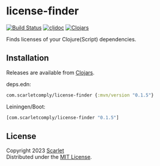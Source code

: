# license-finder

[![Build Status](https://img.shields.io/github/actions/workflow/status/scarletcomply/license-finder/main.yml?branch=main)](https://github.com/scarletcomply/license-finder/actions)
[![cljdoc](https://cljdoc.org/badge/com.scarletcomply/license-finder)][cljdoc]
[![Clojars](https://img.shields.io/clojars/v/com.scarletcomply/license-finder.svg)][clojars]

Finds licenses of your Clojure(Script) dependencies.

## Installation

Releases are available from [Clojars][clojars].

deps.edn:

```clojure
com.scarletcomply/license-finder {:mvn/version "0.1.5"}
```

Leiningen/Boot:

```clojure
[com.scarletcomply/license-finder "0.1.5"]
```

## License

Copyright 2023 [Scarlet]  
Distributed under the [MIT License].

[MIT License]: ./LICENSE
[Scarlet]: https://scarletcomply.com

[cljdoc]: https://cljdoc.org/jump/release/com.scarletcomply/license-finder
[clojars]: https://clojars.org/com.scarletcomply/license-finder
